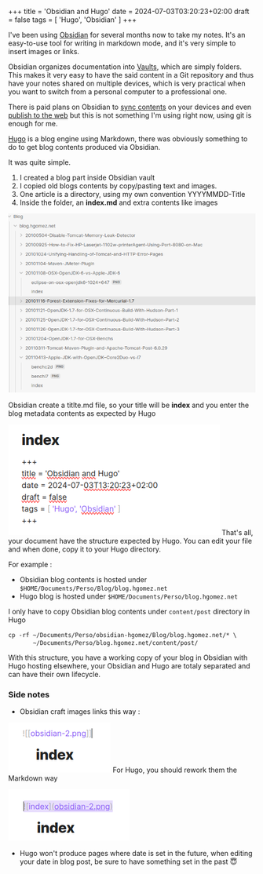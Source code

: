 +++
title = 'Obsidian and Hugo'
date = 2024-07-03T03:20:23+02:00
draft = false
tags = [ 'Hugo', 'Obsidian' ]
+++

	
I've been using [Obsidian](https://obsidian.md/) for several months now to take my notes. It's an easy-to-use tool for writing in markdown mode, and it's very simple to insert images or links.

Obsidian organizes documentation into [Vaults](https://help.obsidian.md/Getting+started/Create+a+vault), which are simply folders. This makes it very easy to have the said content in a Git repository and thus have your notes shared on multiple devices, which is very practical when you want to switch from a personal computer to a professional one.

There is paid plans on Obsidian to [sync contents](https://obsidian.md/sync) on your devices and even [publish to the web](https://obsidian.md/publish) but this is not something I'm using right now, using git is enough for me.

[Hugo](https://gohugo.io/) is a blog engine using Markdown, there was obviously something to do to get blog contents produced via Obsidian.

It was quite simple.

1. I created a blog part inside Obsidian vault 
2. I copied old blogs contents by copy/pasting text and images.
3. One article is a directory, using my own convention YYYYMMDD-Title 
4. Inside the folder, an **index.md** and extra contents like images

![Layout](obsidian-1.png)

Obsidian create a titlte.md file, so your title will be **index** and you enter the blog metadata contents as expected by Hugo

![index](obsidian-2.png)
That's all, your document have the structure expected by Hugo.
You can edit your file and when done, copy it to your Hugo directory.

For example :

* Obsidian blog contents is hosted under `$HOME/Documents/Perso/Blog/blog.hgomez.net`
* Hugo blog is hosted under `$HOME/Documents/Perso/blog.hgomez.net`

I only have to copy Obsidian blog contents under `content/post` directory in Hugo

```
cp -rf ~/Documents/Perso/obsidian-hgomez/Blog/blog.hgomez.net/* \
       ~/Documents/Perso/blog.hgomez.net/content/post/
```

With this structure, you have a working copy of your blog in Obsidian with Hugo hosting elsewhere, your Obsidian and Hugo are totaly separated and can have their own lifecycle.

### Side notes 

* Obsidian craft images links this way : 

![defaut-link](obisdian-deflink.png)
	For Hugo, you should rework them the Markdown way

![md-linkl](obisdian-mdflink.png.png)

* Hugo won't produce pages where date is set in the future, when editing your date in blog post, be sure to have something set in the past 😇
